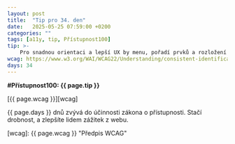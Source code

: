 ```yaml
---
layout: post
title:  "Tip pro 34. den"
date:   2025-05-25 07:59:00 +0200
categories: ""
tags: [a11y, tip, Přístupnost100]
tip: >- 
    Pro snadnou orientaci a lepší UX by menu, pořadí prvků a rozložení stránek mělo být konzistentní napříč webem i s obvyklou praxí.
wcag: https://www.w3.org/WAI/WCAG22/Understanding/consistent-identification
days: 34
---
```

**#Přístupnost100: {{ page.tip }}**

[{{ page.wcag }}][wcag]

{{ page.days }} dnů zvývá do účinnosti zákona o přístupnosti. Stačí drobnost, a zlepšíte lidem zážitek z webu.

[wcag]: {{ page.wcag }} "Předpis WCAG"
